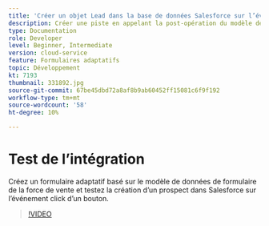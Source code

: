 ```yaml
---
title: 'Créer un objet Lead dans la base de données Salesforce sur l’événement click d’un bouton '
description: Créer une piste en appelant la post-opération du modèle de données de formulaire
type: Documentation
role: Developer
level: Beginner, Intermediate
version: cloud-service
feature: Formulaires adaptatifs
topic: Développement
kt: 7193
thumbnail: 331892.jpg
source-git-commit: 67be45dbd72a8af8b9ab60452ff15081c6f9f192
workflow-type: tm+mt
source-wordcount: '58'
ht-degree: 10%

---
```



# Test de l’intégration

Créez un formulaire adaptatif basé sur le modèle de données de formulaire de la force de vente et testez la création d’un prospect dans Salesforce sur l’événement click d’un bouton.

>[!VIDEO](https://video.tv.adobe.com/v/331892?quality=12&learn=on)


